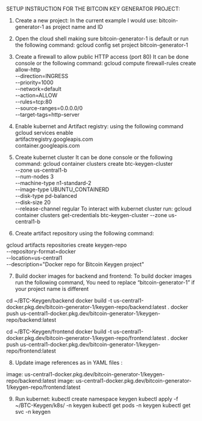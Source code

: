 SETUP INSTRUCTION FOR THE BITCOIN KEY GENERATOR PROJECT:
1.	Create a new project:
In the current example I would use: bitcoin-generator-1 as project name and ID
2.	Open the cloud shell making sure bitcoin-generator-1 is default or run the following command:
gcloud config set project bitcoin-generator-1
3.	Create a firewall to allow public HTTP access (port 80)
It can be done console or the following command:
gcloud compute firewall-rules create allow-http \
  --direction=INGRESS \
  --priority=1000 \
  --network=default \
  --action=ALLOW \
  --rules=tcp:80 \
  --source-ranges=0.0.0.0/0 \
  --target-tags=http-server
4.	Enable kubernet and Artifact registry: using the following command
gcloud services enable \
artifactregistry.googleapis.com \
container.googleapis.com

5.	Create kubernet cluster
It can be done console or the following command:
gcloud container clusters create btc-keygen-cluster \
--zone us-central1-b \
--num-nodes 3 \
--machine-type n1-standard-2 \
--image-type UBUNTU_CONTAINERD \
--disk-type pd-balanced \
--disk-size 20 \
--release-channel regular
To interact with kubernet cluster run: 
gcloud container clusters get-credentials btc-keygen-cluster --zone us-central1-b
6.	Create artifact repository using the following command:

gcloud artifacts repositories create keygen-repo \
--repository-format=docker \
--location=us-central1 \
--description="Docker repo for Bitcoin Keygen project"

7.	Build docker images for backend and frontend:
To build docker images run the following command,
You need to replace “bitcoin-generator-1” if your project name is different

cd ~/BTC-Keygen/backend
docker build -t us-central1-docker.pkg.dev/bitcoin-generator-1/keygen-repo/backend:latest .
docker push us-central1-docker.pkg.dev/bitcoin-generator-1/keygen-repo/backend:latest

cd ~/BTC-Keygen/frontend
docker build -t us-central1-docker.pkg.dev/bitcoin-generator-1/keygen-repo/frontend:latest .
docker push us-central1-docker.pkg.dev/bitcoin-generator-1/keygen-repo/frontend:latest

8.	Update image references as in YAML files :

image: us-central1-docker.pkg.dev/bitcoin-generator-1/keygen-repo/backend:latest
image: us-central1-docker.pkg.dev/bitcoin-generator-1/keygen-repo/frontend:latest

9.	Run kubernet:
kubectl create namespace keygen
kubectl apply -f ~/BTC-Keygen/k8s/ -n keygen
kubectl get pods -n keygen
kubectl get svc -n keygen
